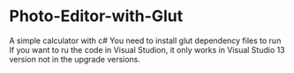 # Photo-Editor-with-Glut
A simple calculator with c#
You need to install glut dependency files to run
If you want to ru the code in Visual Studion, it only works in Visual Studio 13 version not in the upgrade versions.
